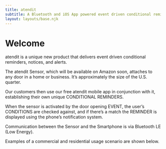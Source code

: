 ```yaml
---
title: atendit
subtitle: A Bluetooth and iOS App powered event driven conditional reminder, notification, and alert system.
layout: layouts/base.njk
---
```


# Welcome

atendit is a unique new product that delivers event driven conditional reminders, notices, and alerts.

The atendit Sensor, which will be available on Amazon soon, attaches to any door in a home or business. It’s approximately the size of the U.S. quarter.

Our customers then use our free atendit mobile app in conjunction with it, establishing their own unique CONDITIONAL REMINDERS.

When the sensor is activated by the door opening EVENT, the user’s CONDITIONS are checked against, and if there’s a match the REMINDER is displayed using the phone’s notification system.

Communication between the Sensor and the Smartphone is via Bluetooth LE (Low Energy).

Examples of a commercial and residential usage scenario are shown below.
